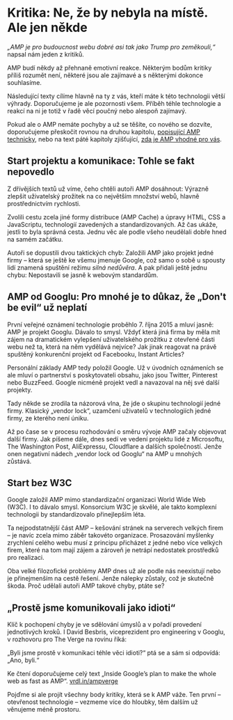 # Kritika: Ne, že by nebyla na místě. Ale jen někde

_„AMP je pro budoucnost webu dobré asi tak jako Trump pro zeměkouli,“_ napsal nám jeden z kritiků.

AMP budí někdy až přehnaně emotivní reakce. Některým bodům kritiky příliš rozumět není, některé jsou ale zajímavé a s některými dokonce souhlasíme.

Následující texty cílíme hlavně na ty z vás, kteří máte k této technologii větší výhrady. Doporučujeme je ale pozornosti všem. Příběh téhle technologie a reakcí na ni je totiž v řadě věcí poučný nebo alespoň zajímavý.

Pokud ale o AMP nemáte pochyby a už se těšíte, co nového se dozvíte, doporučujeme přeskočit rovnou na druhou kapitolu, [popisující AMP technicky](2-uvod.md), nebo na text páté kapitoly zjišťující, [zda je AMP vhodné pro vás](amp-je-pro-vas.md).

## Start projektu a komunikace: Tohle se fakt nepovedlo

Z dřívějších textů už víme, čeho chtěli autoři AMP dosáhnout: Výrazně zlepšit uživatelský prožitek na co největším množství webů, hlavně prostřednictvím rychlosti.

Zvolili cestu zcela jiné formy distribuce (AMP Cache) a úpravy HTML, CSS a JavaScriptu, technologií zavedených a standardizovaných. Až čas ukáže, jestli to byla správná cesta. Jednu věc ale podle všeho neudělali dobře hned na samém začátku.

Autoři se dopustili dvou taktických chyb: Založili AMP jako projekt jedné firmy – která se ještě ke všemu jmenuje Google, což samo o sobě u spousty lidí znamená spuštění režimu _silná nedůvěra_. A pak přidali ještě jednu chybu: Nepostavili se jasně k webovým standardům.

## AMP od Googlu: Pro mnohé je to důkaz, že „Don't be evil“ už neplatí

První veřejné oznámení technologie proběhlo 7. října 2015 a mluví jasně: AMP je projekt Googlu. Dávalo to smysl. Vždyť která jiná firma by měla mít zájem na dramatickém vylepšení uživatelského prožitku z otevřené části webu než ta, která na něm vydělává nejvíce? Jak jinak reagovat na právě spuštěný konkurenční projekt od Facebooku, Instant Articles?

Personální základy AMP tedy položil Google. Už v úvodních oznámeních se ale mluví o partnerství s poskytovateli obsahu, jako jsou Twitter, Pinterest nebo BuzzFeed. Google nicméně projekt vedl a navazoval na něj své další projekty.

Tady někde se zrodila ta názorová vlna, že jde o skupinu technologií jedné firmy. Klasický „vendor lock“, uzamčení uživatelů v technologiích jedné firmy, ze kterého není úniku.

Až po čase se v procesu rozhodování o směru vývoje AMP začaly objevovat další firmy. Jak píšeme dále, dnes sedí ve vedení projektu lidé z Microsoftu, The Washington Post, AliExpressu, Cloudflare a dalších společností. Jenže onen negativní nádech „vendor lock od Googlu“ na AMP u mnohých zůstává.

## Start bez W3C

Google založil AMP mimo standardizační organizaci World Wide Web (W3C). I to dávalo smysl. Konsorcium W3C je skvělé, ale takto komplexní technologii by standardizovalo přinejlepším léta.

Ta nejpodstatnější část AMP – kešování stránek na serverech velkých firem – je navíc zcela mimo záběr takovéto organizace. Prosazování myšlenky zrychlení celého webu musí z principu přicházet z jedné nebo více velkých firem, které na tom mají zájem a zároveň je netrápí nedostatek prostředků pro realizaci.

Oba velké filozofické problémy AMP dnes už ale podle nás neexistují nebo je přinejmenším na cestě řešení. Jenže nálepky zůstaly, což je skutečně škoda. Proč udělali autoři AMP takové chyby, ptáte se?

## „Prostě jsme komunikovali jako idioti“

Klíč k pochopení chyby je ve sdělování úmyslů a v pořadí provedení jednotlivých kroků. I David Besbris, viceprezident pro engineering v Googlu, v rozhovoru pro The Verge na rovinu říká:

„Byli jsme prostě v komunikaci téhle věci idioti?“ ptá se a sám si odpovídá: „Ano, byli.“

Ke čtení doporučujeme celý text „Inside Google’s plan to make the whole web as fast as AMP“. [vrdl.in/ampverge](https://www.theverge.com/2018/3/8/17095078/google-amp-accelerated-mobile-page-announcement-standard-web-packaging-urls)

Pojďme si ale projít všechny body kritiky, která se k AMP váže. Ten první – otevřenost technologie – vezmeme více do hloubky, těm dalším už věnujeme méně prostoru.

